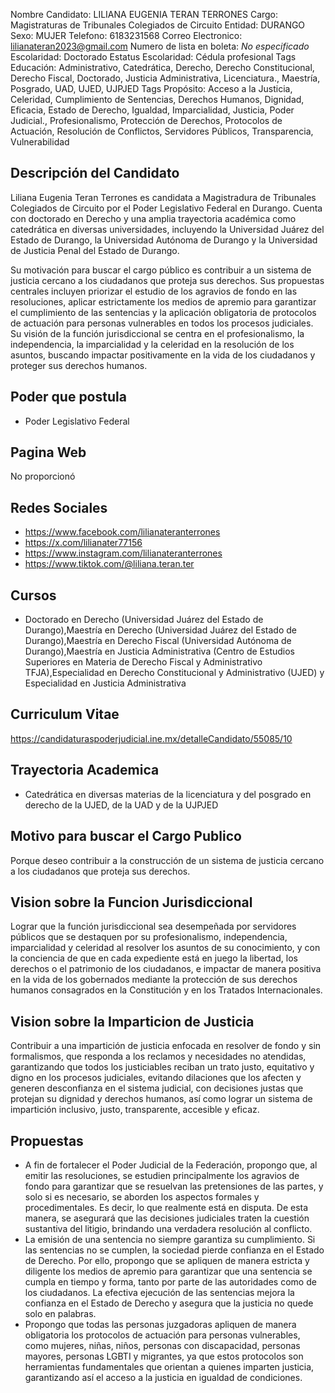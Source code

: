 Nombre Candidato: LILIANA EUGENIA TERAN TERRONES
Cargo: Magistraturas de Tribunales Colegiados de Circuito
Entidad: DURANGO
Sexo: MUJER
Telefono: 6183231568
Correo Electronico: lilianateran2023@gmail.com
Numero de lista en boleta: *No especificado*
Escolaridad: Doctorado
Estatus Escolaridad: Cédula profesional
Tags Educación: Administrativo, Catedrática, Derecho, Derecho Constitucional, Derecho Fiscal, Doctorado, Justicia Administrativa, Licenciatura., Maestría, Posgrado, UAD, UJED, UJPJED
Tags Propósito: Acceso a la Justicia, Celeridad, Cumplimiento de Sentencias, Derechos Humanos, Dignidad, Eficacia, Estado de Derecho, Igualdad, Imparcialidad, Justicia, Poder Judicial., Profesionalismo, Protección de Derechos, Protocolos de Actuación, Resolución de Conflictos, Servidores Públicos, Transparencia, Vulnerabilidad


## Descripción del Candidato 

Liliana Eugenia Teran Terrones es candidata a Magistradura de Tribunales Colegiados de Circuito por el Poder Legislativo Federal en Durango. Cuenta con doctorado en Derecho y una amplia trayectoria académica como catedrática en diversas universidades, incluyendo la Universidad Juárez del Estado de Durango, la Universidad Autónoma de Durango y la Universidad de Justicia Penal del Estado de Durango.

Su motivación para buscar el cargo público es contribuir a un sistema de justicia cercano a los ciudadanos que proteja sus derechos. Sus propuestas centrales incluyen priorizar el estudio de los agravios de fondo en las resoluciones, aplicar estrictamente los medios de apremio para garantizar el cumplimiento de las sentencias y la aplicación obligatoria de protocolos de actuación para personas vulnerables en todos los procesos judiciales. Su visión de la función jurisdiccional se centra en el profesionalismo, la independencia, la imparcialidad y la celeridad en la resolución de los asuntos, buscando impactar positivamente en la vida de los ciudadanos y proteger sus derechos humanos.


## Poder que postula

- Poder Legislativo Federal


## Pagina Web

No proporcionó


## Redes Sociales

- https://www.facebook.com/lilianateranterrones
- https://x.com/lilianater77156
- https://www.instagram.com/lilianateranterrones
- https://www.tiktok.com/@liliana.teran.ter


## Cursos

- Doctorado en Derecho (Universidad Juárez del Estado de Durango),Maestría en Derecho (Universidad Juárez del Estado de Durango),Maestría en Derecho Fiscal (Universidad Autónoma de Durango),Maestría en Justicia Administrativa (Centro de Estudios Superiores en Materia de Derecho Fiscal y Administrativo TFJA),Especialidad en Derecho Constitucional y Administrativo (UJED) y Especialidad en Justicia Administrativa


## Curriculum Vitae

https://candidaturaspoderjudicial.ine.mx/detalleCandidato/55085/10


## Trayectoria Academica

- Catedrática en diversas materias de la licenciatura y del posgrado en derecho de la UJED, de la UAD y de la UJPJED


## Motivo para buscar el Cargo Publico

Porque deseo contribuir a la construcción de un sistema de justicia cercano a los ciudadanos que proteja sus derechos.


## Vision sobre la Funcion Jurisdiccional

Lograr que la función jurisdiccional sea desempeñada por servidores públicos que se destaquen por su profesionalismo, independencia, imparcialidad y celeridad al resolver los asuntos de su conocimiento, y con la conciencia de que en cada expediente está en juego la libertad, los derechos o el patrimonio de los ciudadanos, e impactar de manera positiva en la vida de los gobernados mediante la protección de sus derechos humanos consagrados en la Constitución y en los Tratados Internacionales.


## Vision sobre la Imparticion de Justicia

Contribuir a una impartición de justicia enfocada en resolver de fondo y sin formalismos, que responda a los reclamos y necesidades no atendidas, garantizando que todos los justiciables reciban un trato justo, equitativo y digno en los procesos judiciales, evitando dilaciones que los afecten y generen desconfianza en el sistema judicial, con decisiones justas que protejan su dignidad y derechos humanos, así como lograr un sistema de impartición inclusivo, justo, transparente, accesible y eficaz.


## Propuestas

- A fin de fortalecer el Poder Judicial de la Federación, propongo que, al emitir las resoluciones, se estudien principalmente los agravios de fondo para garantizar que se resuelvan las pretensiones de las partes, y solo si es necesario, se aborden los aspectos formales y procedimentales. Es decir, lo que realmente está en disputa. De esta manera, se asegurará que las decisiones judiciales traten la cuestión sustantiva del litigio, brindando una verdadera resolución al conflicto.
- La emisión de una sentencia no siempre garantiza su cumplimiento. Si las sentencias no se cumplen, la sociedad pierde confianza en el Estado de Derecho. Por ello, propongo que se apliquen de manera estricta y diligente los medios de apremio para garantizar que una sentencia se cumpla en tiempo y forma, tanto por parte de las autoridades como de los ciudadanos. La efectiva ejecución de las sentencias mejora la confianza en el Estado de Derecho y asegura que la justicia no quede solo en palabras.
- Propongo que todas las personas juzgadoras apliquen de manera obligatoria los protocolos de actuación para personas vulnerables, como mujeres, niñas, niños, personas con discapacidad, personas mayores, personas LGBTI y migrantes, ya que estos protocolos son herramientas fundamentales que orientan a quienes imparten justicia, garantizando así el acceso a la justicia en igualdad de condiciones.

